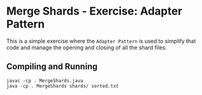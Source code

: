 # Merge Shards - Exercise: Adapter Pattern

This is a simple exercise where the `Adapter Pattern` is used to simplify that code 
and manage the opening and closing of all the shard files.

## Compiling and Running 

    javac -cp . MergeShards.java
    java -cp . MergeShards shards/ sorted.txt